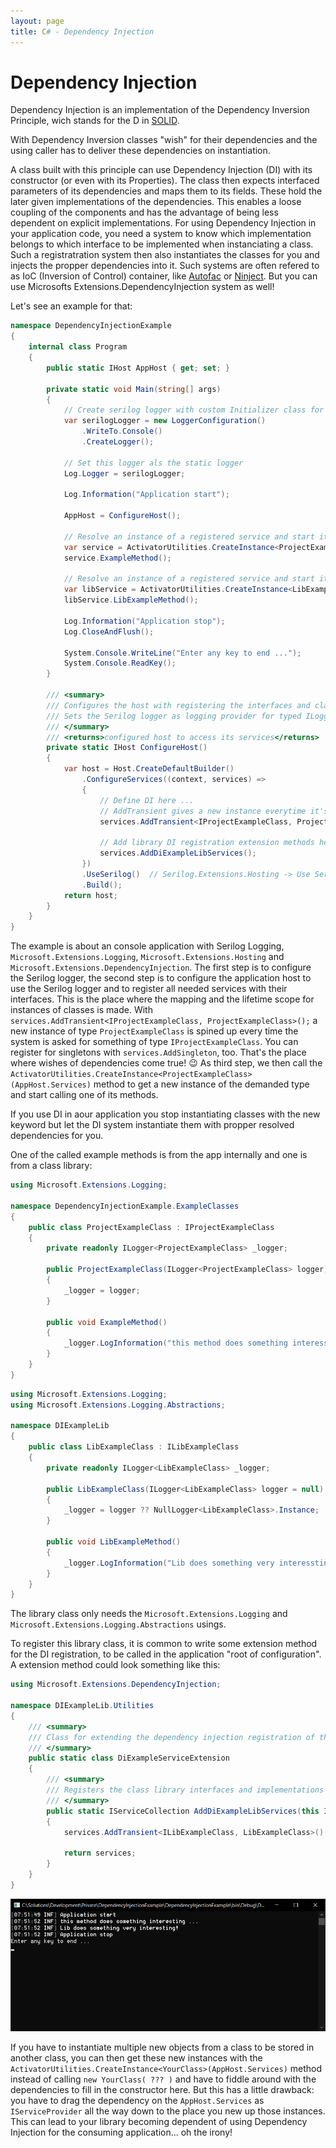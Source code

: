 ```yaml
---
layout: page
title: C# - Dependency Injection
---
```


# Dependency Injection

Dependency Injection is an implementation of the Dependency Inversion Principle, wich stands for the D in [SOLID](https://en.wikipedia.org/wiki/SOLID).

With Dependency Inversion classes "wish" for their dependencies and the using caller has to deliver these dependencies on instantiation.

A class built with this principle can use Dependency Injection (DI) with its constructor (or even with its Properties). The class then expects interfaced parameters of its dependencies and maps them to its fields. These hold the later given implementations of the dependencies. This enables a loose coupling of the components and has the advantage of being less dependent on explicit implementations. For using Dependency Injection in your application code, you need a system to know which implementation belongs to which interface to be implemented when instanciating a class. Such a registratration system then also instantiates the classes for you and injects the propper dependencies into it. Such systems are often refered to as IoC (Inversion of Control) container, like [Autofac](https://autofac.org/) or [Ninject](https://www.ninject.org/). But you can use Microsofts Extensions.DependencyInjection system as well!

Let's see an example for that:

```csharp
namespace DependencyInjectionExample
{
    internal class Program
    {
        public static IHost AppHost { get; set; }

        private static void Main(string[] args)
        {
            // Create serilog logger with custom Initializer class for configuration
            var serilogLogger = new LoggerConfiguration()
                .WriteTo.Console()
                .CreateLogger();

            // Set this logger als the static logger
            Log.Logger = serilogLogger;

            Log.Information("Application start");

            AppHost = ConfigureHost();

            // Resolve an instance of a registered service and start it
            var service = ActivatorUtilities.CreateInstance<ProjectExampleClass>(AppHost.Services);
            service.ExampleMethod();

            // Resolve an instance of a registered service and start it
            var libService = ActivatorUtilities.CreateInstance<LibExampleClass>(AppHost.Services);
            libService.LibExampleMethod();

            Log.Information("Application stop");
            Log.CloseAndFlush();

            System.Console.WriteLine("Enter any key to end ...");
            System.Console.ReadKey();
        }

        /// <summary>
        /// Configures the host with registering the interfaces and class types.
        /// Sets the Serilog logger as logging provider for typed ILogger injections.
        /// </summary>
        /// <returns>configured host to access its services</returns>
        private static IHost ConfigureHost()
        {
            var host = Host.CreateDefaultBuilder()
                .ConfigureServices((context, services) =>
                {
                    // Define DI here ...
                    // AddTransient gives a new instance everytime it's called
                    services.AddTransient<IProjectExampleClass, ProjectExampleClass>();

                    // Add library DI registration extension methods here ...
                    services.AddDiExampleLibServices();
                })
                .UseSerilog()  // Serilog.Extensions.Hosting -> Use Serilog Logger instead of MS.Extensions.Logger at all ILogger injections
                .Build();
            return host;
        }
    }
}
```

The example is about an console application with Serilog Logging, `Microsoft.Extensions.Logging`, `Microsoft.Extensions.Hosting` and `Microsoft.Extensions.DependencyInjection`. The first step is to configure the Serilog logger, the second step is to configure the application host to use the Serilog logger and to register all needed services with their interfaces. This is the place where the mapping and the lifetime scope for instances of classes is made. With `services.AddTransient<IProjectExampleClass, ProjectExampleClass>();` a new instance of type `ProjectExampleClass` is spined up every time the system is asked for something of type `IProjectExampleClass`. You can register for singletons with `services.AddSingleton`, too. That's the place where wishes of dependencies come true! 😉
As third step, we then call the `ActivatorUtilities.CreateInstance<ProjectExampleClass>(AppHost.Services)` method to get a new instance of the demanded type and start calling one of its methods.

If you use DI in aour application you stop instantiating classes with the new keyword but let the DI system instantiate them with propper resolved dependencies for you. 

One of the called example methods is from the app internally and one is from a class library:

```csharp
using Microsoft.Extensions.Logging;

namespace DependencyInjectionExample.ExampleClasses
{
    public class ProjectExampleClass : IProjectExampleClass
    {
        private readonly ILogger<ProjectExampleClass> _logger;

        public ProjectExampleClass(ILogger<ProjectExampleClass> logger)
        {
            _logger = logger;
        }

        public void ExampleMethod()
        {
            _logger.LogInformation("this method does something interessting ...");
        }
    }
}
```

```csharp
using Microsoft.Extensions.Logging;
using Microsoft.Extensions.Logging.Abstractions;

namespace DIExampleLib
{
    public class LibExampleClass : ILibExampleClass
    {
        private readonly ILogger<LibExampleClass> _logger;

        public LibExampleClass(ILogger<LibExampleClass> logger = null)
        {
            _logger = logger ?? NullLogger<LibExampleClass>.Instance;
        }

        public void LibExampleMethod()
        {
            _logger.LogInformation("Lib does something very interessting!");
        }
    }
}
```

The library class only needs the `Microsoft.Extensions.Logging` and `Microsoft.Extensions.Logging.Abstractions` usings.

To register this library class, it is common to write some extension method for the DI registration, to be called in the application "root of configuration". A extension method could look something like this:

```csharp
using Microsoft.Extensions.DependencyInjection;

namespace DIExampleLib.Utilities
{
    /// <summary>
    /// Class for extending the dependency injection registration of the caller with the library registrations.
    /// </summary>
    public static class DiExampleServiceExtension
    {
        /// <summary>
        /// Registers the class library interfaces and implementations as extension method for the calling application.
        /// </summary>
        public static IServiceCollection AddDiExampleLibServices(this IServiceCollection services)
        {
            services.AddTransient<ILibExampleClass, LibExampleClass>();

            return services;
        }
    }
}
```

![console out](/assets/images/coding/csharp/dependency-injection/console-output.png)

If you have to instantiate multiple new objects from a class to be stored in another class, you can then get these new instances with the `ActivatorUtilities.CreateInstance<YourClass>(AppHost.Services)` method instead of calling `new YourClass( ??? )` and have to fiddle around with the dependencies to fill in the constructor here. But this has a little drawback: you have to drag the dependency on the `AppHost.Services` as `IServiceProvider` all the way down to the place you new up those instances. This can lead to your library becoming dependent of using Dependency Injection for the consuming application... oh the irony!
